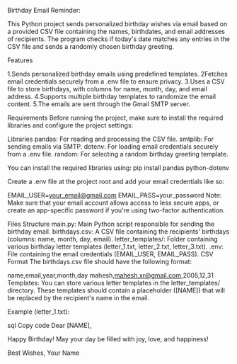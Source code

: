 Birthday Email Reminder:

This Python project sends personalized birthday wishes via email based on a provided CSV file containing the names, birthdates, and email addresses of recipients. The program checks if today's date matches any entries in the CSV file and sends a randomly chosen birthday greeting.

Features

1.Sends personalized birthday emails using predefined templates.
2Fetches email credentials securely from a .env file to ensure privacy.
3.Uses a CSV file to store birthdays, with columns for name, month, day, and email address.
4.Supports multiple birthday templates to randomize the email content.
5.The emails are sent through the Gmail SMTP server.

Requirements
  Before running the project, make sure to install the required libraries and configure the project settings:

Libraries
  pandas: For reading and processing the CSV file.
  smtplib: For sending emails via SMTP.
  dotenv: For loading email credentials securely from a .env file.
  random: For selecting a random birthday greeting template.

You can install the required libraries using:
  pip install pandas python-dotenv

Create a .env file at the project root and add your email credentials like so:
  
  EMAIL_USER=your_email@gmail.com
  EMAIL_PASS=your_password
  Note: Make sure that your email account allows access to less secure apps, or create an app-specific password if you're using two-factor authentication.

Files Structure
  main.py: Main Python script responsible for sending the birthday email.
  birthdays.csv: A CSV file containing the recipients' birthdays (columns: name, month, day, email).
  letter_templates/: Folder containing various birthday letter templates (letter_1.txt, letter_2.txt, letter_3.txt).
  .env: File containing the email credentials (EMAIL_USER, EMAIL_PASS).
  CSV Format
  The birthdays.csv file should have the following format:

  name,email,year,month,day
  mahesh,mahesh.xr@gmail.com,2005,12,31
  Templates:
   You can store various letter templates in the letter_templates/ directory. These templates should contain a placeholder ([NAME]) that will be replaced by the recipient's name in the email.

  Example (letter_1.txt):
  
  sql
  Copy code
  Dear [NAME],
  
  Happy Birthday! May your day be filled with joy, love, and happiness!
  
  Best Wishes,
  Your Name
